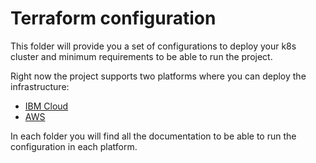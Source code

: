 # Terraform configuration

This folder will provide you a set of configurations to deploy your k8s cluster and minimum requirements to be able to run the project.

Right now the project supports two platforms where you can deploy the infrastructure:
- [IBM Cloud](./ibm)
- [AWS](./aws)

In each folder you will find all the documentation to be able to run the configuration in each platform.
